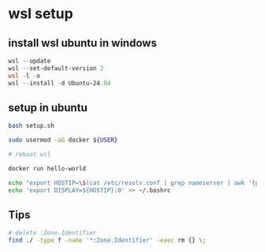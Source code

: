 # wsl setup

## install wsl ubuntu in windows
```powershell
wsl --update
wsl --set-default-version 2
wsl -l -o
wsl --install -d Ubuntu-24.04
```

## setup in ubuntu
```bash
bash setup.sh

sudo usermod -aG docker ${USER}

# reboot wsl

docker run hello-world

echo "export HOSTIP=\$(cat /etc/resolv.conf | grep nameserver | awk '{print \$2}')" >> ~/.bashrc
echo 'export DISPLAY=${HOSTIP}:0' >> ~/.bashrc
```

## Tips
```bash
# delete :Zone.Identifier
find ./ -type f -name '*:Zone.Identifier' -exec rm {} \;
```

